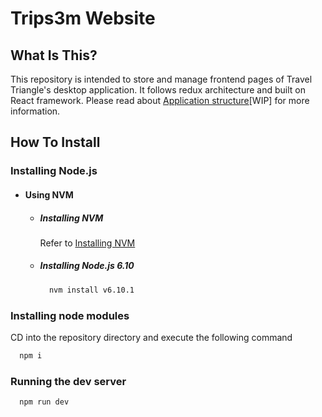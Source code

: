 # Trips3m Website

## What Is This?

This repository is intended to store and manage frontend pages of Travel Triangle's desktop application. It follows redux architecture and built on React framework. Please read about [Application structure]()[WIP] for more information.

## How To Install

### Installing Node.js

- #### Using NVM

  - ##### Installing NVM 
    
    Refer to [Installing NVM](https://github.com/creationix/nvm#install-script)

  - ##### Installing Node.js 6.10

    ```bash
      nvm install v6.10.1
    ```

### Installing node modules

CD into the repository directory and execute the following command
```bash
  npm i
```

### Running the dev server
```bash
  npm run dev
```


